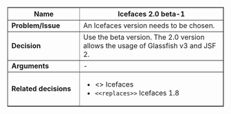 <table cellpadding='5' border='1' cellspacing='0' width='650'>
<blockquote><thead>
<blockquote><tr>
<blockquote><th width='150'> Name </th>
<th>Icefaces 2.0 beta-1</th>
</blockquote></tr>
</blockquote></thead>
<tbody>
<blockquote><tr>
<blockquote><td> <b>Problem/Issue</b> </td>
<td>An Icefaces version needs to be chosen.</td>
</blockquote></tr>
<tr>
<blockquote><td> <b>Decision</b> </td>
<td>Use the beta version. The 2.0 version allows the usage of Glassfish v3 and JSF 2.</td>
</blockquote></tr>
<tr>
<blockquote><td> <b>Arguments</b> </td>
<td>-</td>
</blockquote></tr>
<tr>
<blockquote><td> <b>Related decisions</b> </td>
<td>
<ul>
<li><<caused by>> Icefaces </li>
<li><code>&lt;&lt;replaces&gt;&gt;</code> Icefaces 1.8</li>
</ul>
</td>
</blockquote></tr>
</blockquote></tbody>
</table>